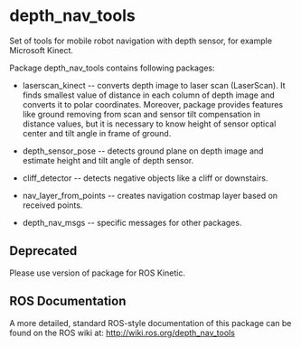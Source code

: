 # depth_nav_tools
Set of tools for mobile robot navigation with depth sensor, for example 
Microsoft Kinect.

Package depth_nav_tools contains following packages:
- laserscan_kinect -- converts depth image to laser scan (LaserScan). 
It finds smallest value of distance in each column of depth image 
and converts it to polar coordinates. Moreover, package provides features 
like ground removing from scan and sensor tilt compensation in distance values, 
but it is necessary to know height of sensor optical center and tilt angle in frame of ground.

- depth_sensor_pose -- detects ground plane on depth image and estimate 
                       height and tilt angle of depth sensor.

- cliff_detector -- detects negative objects like a cliff or downstairs.

- nav_layer_from_points -- creates navigation costmap layer based on received
                           points.
- depth_nav_msgs -- specific messages for other packages.

## Deprecated
Please use version of package for ROS Kinetic.

## ROS Documentation 
A more detailed, standard ROS-style documentation of this package can be found on the ROS wiki at:
http://wiki.ros.org/depth_nav_tools
